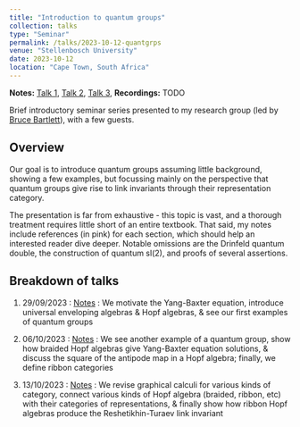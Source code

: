 ```yaml
---
title: "Introduction to quantum groups"
collection: talks
type: "Seminar"
permalink: /talks/2023-10-12-quantgrps
venue: "Stellenbosch University"
date: 2023-10-12
location: "Cape Town, South Africa"
---
```


**Notes:** [Talk 1](/files/qg1.pdf), [Talk 2](/files/qg2.pdf), [Talk 3](/files/qg3.pdf),
**Recordings:** TODO

Brief introductory seminar series presented to my research group (led by [Bruce
Bartlett](https://math.sun.ac.za/bbartlett/)), with a few guests.

## Overview

Our goal is to introduce quantum groups assuming little background, showing a
few examples, but focussing mainly on the perspective that quantum groups give rise to
link invariants through their representation category.

The presentation is far from exhaustive - this topic is vast, and a thorough treatment
requires little short of an entire textbook. That said, my notes include references (in
pink) for each section, which should help an interested reader dive deeper. Notable
omissions are the Drinfeld quantum double, the construction of quantum sl(2), and
proofs of several assertions.

## Breakdown of talks

1. 29/09/2023
: [Notes](/files/qg1.pdf)
: We motivate the Yang-Baxter equation, introduce universal enveloping algebras & Hopf algebras, & see our first examples of quantum groups

2. 06/10/2023 
: [Notes](/files/qg2.pdf)
: We see another example of a quantum group, show how braided Hopf algebras give Yang-Baxter equation solutions, & discuss the square of the antipode map in a Hopf algebra; finally, we define ribbon categories

3. 13/10/2023
: [Notes](/files/qg3.pdf)
: We revise graphical calculi for various kinds of category, connect various kinds of Hopf algebra (braided, ribbon, etc) with their categories of representations, & finally show how ribbon Hopf algebras produce the Reshetikhin-Turaev link invariant
